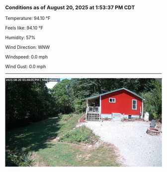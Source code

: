 ### Conditions as of August 20, 2025 at 1:53:37 PM CDT 

Temperature: 94.10 &deg;F

Feels like: 94.10 &deg;F

Humidity: 57%

Wind Direction: WNW

Windspeed: 0.0 mph

Wind Gust: 0.0 mph

---

<img src="./images/latest.jpeg"/>

